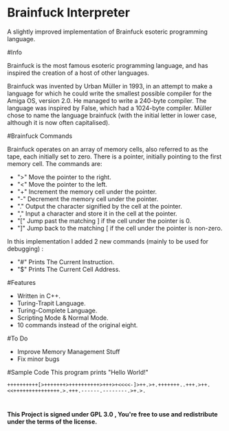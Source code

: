 # Brainfuck Interpreter

A slightly improved implementation of Brainfuck esoteric programming language.

#Info 

Brainfuck is the most famous esoteric programming language, and has inspired the creation of a host of other languages. 

Brainfuck was invented by Urban Müller in 1993, in an attempt to make a language for which he could write the smallest possible compiler for the Amiga OS, version 2.0. He managed to write a 240-byte compiler. The language was inspired by False, which had a 1024-byte compiler. Müller chose to name the language brainfuck (with the initial letter in lower case, although it is now often capitalised).

#Brainfuck Commands 

Brainfuck operates on an array of memory cells, also referred to as the tape, each initially set to zero. There is a pointer, initially pointing to the first memory cell. The commands are:

- ">"	   Move the pointer to the right. 
- "<"	   Move the pointer to the left. 
- "+" 	 Increment the memory cell under the pointer. 
- "-" 	 Decrement the memory cell under the pointer. 
- "."	   Output the character signified by the cell at the pointer. 
- ","	   Input a character and store it in the cell at the pointer. 
- "["    Jump past the matching ] if the cell under the pointer is 0. 
- "]"	   Jump back to the matching [ if the cell under the pointer is non-zero. 

In this implementation I added 2 new commands (mainly to be used for debugging) :

- "#"    Prints The Current Instruction.
- "$"    Prints The Current Cell Address.

#Features 

- Written in C++.
- Turing-Trapit Language.
- Turing-Complete Language.
- Scripting Mode & Normal Mode.
- 10 commands instead of the original eight.

#To Do

- Improve Memory Management Stuff
- Fix minor bugs

#Sample Code 
This program prints "Hello World!"

    ++++++++++[>+++++++>++++++++++>+++>+<<<<-]>++.>+.+++++++..+++.>++.<<+++++++++++++++.>.+++.------.--------.>+.>.

#
**This Project is signed under GPL 3.0 , You're free to use and redistribute under the terms of the license.**
